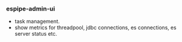 ### espipe-admin-ui

- task management.
- show metrics for threadpool, jdbc connections, es connections, es server status etc.